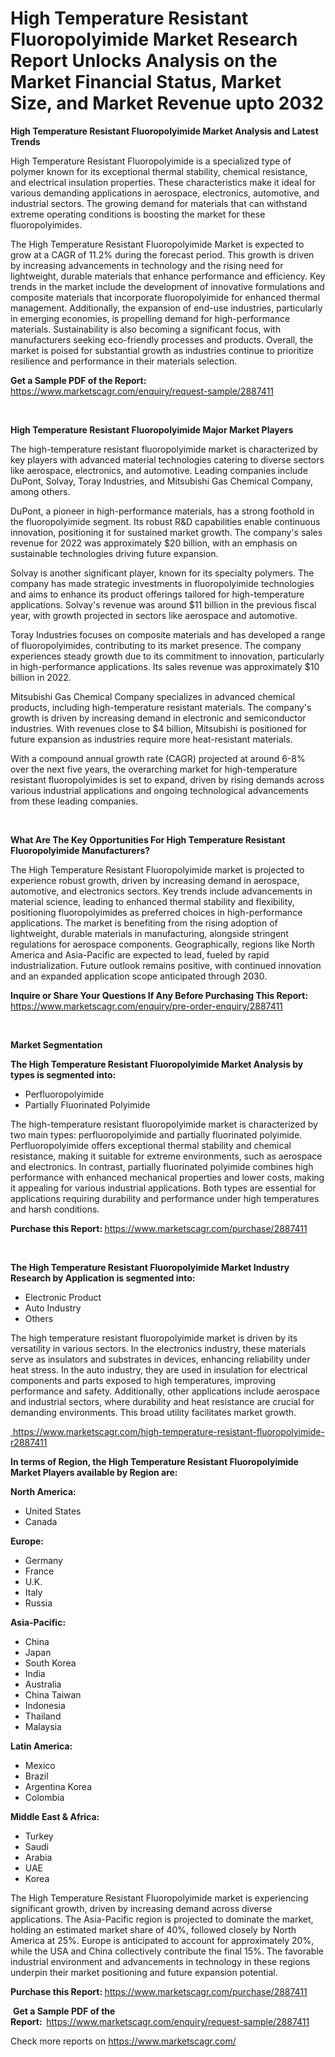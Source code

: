 <p><h1>High Temperature Resistant Fluoropolyimide Market Research Report Unlocks Analysis on the Market Financial Status, Market Size, and Market Revenue upto 2032</h1></p><p><strong>High Temperature Resistant Fluoropolyimide Market Analysis and Latest Trends</strong></p>
<p><p>High Temperature Resistant Fluoropolyimide is a specialized type of polymer known for its exceptional thermal stability, chemical resistance, and electrical insulation properties. These characteristics make it ideal for various demanding applications in aerospace, electronics, automotive, and industrial sectors. The growing demand for materials that can withstand extreme operating conditions is boosting the market for these fluoropolyimides.</p><p>The High Temperature Resistant Fluoropolyimide Market is expected to grow at a CAGR of 11.2% during the forecast period. This growth is driven by increasing advancements in technology and the rising need for lightweight, durable materials that enhance performance and efficiency. Key trends in the market include the development of innovative formulations and composite materials that incorporate fluoropolyimide for enhanced thermal management. Additionally, the expansion of end-use industries, particularly in emerging economies, is propelling demand for high-performance materials. Sustainability is also becoming a significant focus, with manufacturers seeking eco-friendly processes and products. Overall, the market is poised for substantial growth as industries continue to prioritize resilience and performance in their materials selection.</p></p>
<p><strong>Get a Sample PDF of the Report:&nbsp;</strong> <a href="https://www.marketscagr.com/enquiry/request-sample/2887411?utm_campaign=2946&utm_medium=2&utm_source=Github&utm_content=ia&utm_term=14032025&utm_id=high-temperature-resistant-fluoropolyimide">https://www.marketscagr.com/enquiry/request-sample/2887411</a></p>
<p>&nbsp;</p>
<p><strong>High Temperature Resistant Fluoropolyimide Major Market Players</strong></p>
<p><p>The high-temperature resistant fluoropolyimide market is characterized by key players with advanced material technologies catering to diverse sectors like aerospace, electronics, and automotive. Leading companies include DuPont, Solvay, Toray Industries, and Mitsubishi Gas Chemical Company, among others.</p><p>DuPont, a pioneer in high-performance materials, has a strong foothold in the fluoropolyimide segment. Its robust R&D capabilities enable continuous innovation, positioning it for sustained market growth. The company's sales revenue for 2022 was approximately $20 billion, with an emphasis on sustainable technologies driving future expansion.</p><p>Solvay is another significant player, known for its specialty polymers. The company has made strategic investments in fluoropolyimide technologies and aims to enhance its product offerings tailored for high-temperature applications. Solvay's revenue was around $11 billion in the previous fiscal year, with growth projected in sectors like aerospace and automotive.</p><p>Toray Industries focuses on composite materials and has developed a range of fluoropolyimides, contributing to its market presence. The company experiences steady growth due to its commitment to innovation, particularly in high-performance applications. Its sales revenue was approximately $10 billion in 2022.</p><p>Mitsubishi Gas Chemical Company specializes in advanced chemical products, including high-temperature resistant materials. The company's growth is driven by increasing demand in electronic and semiconductor industries. With revenues close to $4 billion, Mitsubishi is positioned for future expansion as industries require more heat-resistant materials.</p><p>With a compound annual growth rate (CAGR) projected at around 6-8% over the next five years, the overarching market for high-temperature resistant fluoropolyimides is set to expand, driven by rising demands across various industrial applications and ongoing technological advancements from these leading companies.</p></p>
<p>&nbsp;</p>
<p><strong>What Are The Key Opportunities For High Temperature Resistant Fluoropolyimide Manufacturers?</strong></p>
<p><p>The High Temperature Resistant Fluoropolyimide market is projected to experience robust growth, driven by increasing demand in aerospace, automotive, and electronics sectors. Key trends include advancements in material science, leading to enhanced thermal stability and flexibility, positioning fluoropolyimides as preferred choices in high-performance applications. The market is benefiting from the rising adoption of lightweight, durable materials in manufacturing, alongside stringent regulations for aerospace components. Geographically, regions like North America and Asia-Pacific are expected to lead, fueled by rapid industrialization. Future outlook remains positive, with continued innovation and an expanded application scope anticipated through 2030.</p></p>
<p><strong>Inquire or Share Your Questions If Any Before Purchasing This Report:</strong> <a href="https://www.marketscagr.com/enquiry/pre-order-enquiry/2887411?utm_campaign=2946&utm_medium=2&utm_source=Github&utm_content=ia&utm_term=14032025&utm_id=high-temperature-resistant-fluoropolyimide">https://www.marketscagr.com/enquiry/pre-order-enquiry/2887411</a></p>
<p>&nbsp;</p>
<p><strong>Market Segmentation</strong></p>
<p><strong>The High Temperature Resistant Fluoropolyimide Market Analysis by types is segmented into:</strong></p>
<p><ul><li>Perfluoropolyimide</li><li>Partially Fluorinated Polyimide</li></ul></p>
<p><p>The high-temperature resistant fluoropolyimide market is characterized by two main types: perfluoropolyimide and partially fluorinated polyimide. Perfluoropolyimide offers exceptional thermal stability and chemical resistance, making it suitable for extreme environments, such as aerospace and electronics. In contrast, partially fluorinated polyimide combines high performance with enhanced mechanical properties and lower costs, making it appealing for various industrial applications. Both types are essential for applications requiring durability and performance under high temperatures and harsh conditions.</p></p>
<p><strong>Purchase this Report:&nbsp;</strong><a href="https://www.marketscagr.com/purchase/2887411?utm_campaign=2946&utm_medium=2&utm_source=Github&utm_content=ia&utm_term=14032025&utm_id=high-temperature-resistant-fluoropolyimide">https://www.marketscagr.com/purchase/2887411</a></p>
<p>&nbsp;</p>
<p><strong>The High Temperature Resistant Fluoropolyimide Market Industry Research by Application is segmented into:</strong></p>
<p><ul><li>Electronic Product</li><li>Auto Industry</li><li>Others</li></ul></p>
<p><p>The high temperature resistant fluoropolyimide market is driven by its versatility in various sectors. In the electronics industry, these materials serve as insulators and substrates in devices, enhancing reliability under heat stress. In the auto industry, they are used in insulation for electrical components and parts exposed to high temperatures, improving performance and safety. Additionally, other applications include aerospace and industrial sectors, where durability and heat resistance are crucial for demanding environments. This broad utility facilitates market growth.</p></p>
<p><a href="https://www.marketscagr.com/high-temperature-resistant-fluoropolyimide-r2887411?utm_campaign=2946&utm_medium=2&utm_source=Github&utm_content=ia&utm_term=14032025&utm_id=high-temperature-resistant-fluoropolyimide">&nbsp;https://www.marketscagr.com/high-temperature-resistant-fluoropolyimide-r2887411</a></p>
<p><strong>In terms of Region, the High Temperature Resistant Fluoropolyimide Market Players available by Region are:</strong></p>
<p>
    <p> <strong> North America: </strong>
        <ul>
            <li>United States</li>
            <li>Canada</li>
        </ul>
        </p> 
    <p> <strong> Europe: </strong>
        <ul>
            <li>Germany</li>
            <li>France</li>
            <li>U.K.</li>
            <li>Italy</li>
            <li>Russia</li>
        </ul>
        </p> 
    <p> <strong> Asia-Pacific: </strong>
        <ul>
            <li>China</li>
            <li>Japan</li>
            <li>South Korea</li>
            <li>India</li>
            <li>Australia</li>
            <li>China Taiwan</li>
            <li>Indonesia</li>
            <li>Thailand</li>
            <li>Malaysia</li>
        </ul>
        </p> 
    <p> <strong> Latin America: </strong>
        <ul>
            <li>Mexico</li>
            <li>Brazil</li>
            <li>Argentina Korea</li>
            <li>Colombia</li>
        </ul>
        </p> 
    <p> <strong> Middle East & Africa: </strong>
        <ul>
            <li>Turkey</li>
            <li>Saudi</li>
            <li>Arabia</li>
            <li>UAE</li>
            <li>Korea</li>
        </ul>
    </p>
    </p>
<p><p>The High Temperature Resistant Fluoropolyimide market is experiencing significant growth, driven by increasing demand across diverse applications. The Asia-Pacific region is projected to dominate the market, holding an estimated market share of 40%, followed closely by North America at 25%. Europe is anticipated to account for approximately 20%, while the USA and China collectively contribute the final 15%. The favorable industrial environment and advancements in technology in these regions underpin their market positioning and future expansion potential.</p></p>
<p><strong>Purchase this Report: </strong><a href="https://www.marketscagr.com/purchase/2887411?utm_campaign=2946&utm_medium=2&utm_source=Github&utm_content=ia&utm_term=14032025&utm_id=high-temperature-resistant-fluoropolyimide">https://www.marketscagr.com/purchase/2887411</a></p>
<p>&nbsp;<strong>Get a Sample PDF of the Report:&nbsp;&nbsp;</strong><a href="https://www.marketscagr.com/enquiry/request-sample/2887411?utm_campaign=2946&utm_medium=2&utm_source=Github&utm_content=ia&utm_term=14032025&utm_id=high-temperature-resistant-fluoropolyimide">https://www.marketscagr.com/enquiry/request-sample/2887411</a></p>
<p><strong></strong></p>
<p>Check more reports on <a href="https://www.marketscagr.com/?utm_campaign=2946&utm_medium=2&utm_source=Github&utm_content=ia&utm_term=14032025&utm_id=high-temperature-resistant-fluoropolyimide">https://www.marketscagr.com/</a></p>